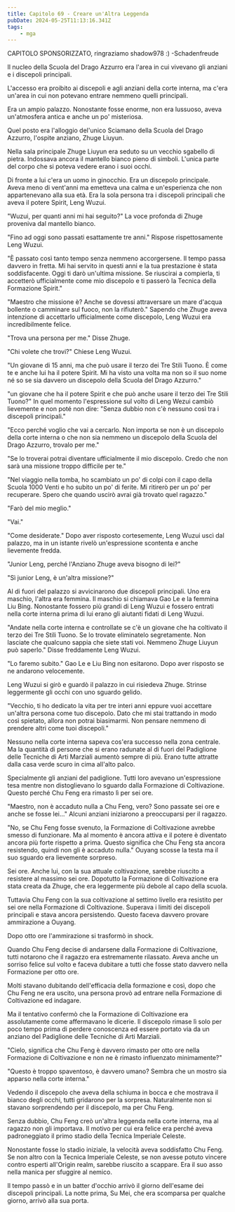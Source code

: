 ```yaml
---
title: Capitolo 69 - Creare un'Altra Leggenda
pubDate: 2024-05-25T11:13:16.341Z
tags:
    - mga
---
```



CAPITOLO SPONSORIZZATO, ringraziamo shadow978 :)
-Schadenfreude




Il nucleo della Scuola del Drago Azzurro era l'area in cui vivevano gli anziani e i discepoli principali.


L'accesso era proibito ai discepoli e agli anziani della corte interna, ma c'era un'area in cui non potevano entrare nemmeno quelli principali.


Era un ampio palazzo. Nonostante fosse enorme, non era lussuoso, aveva un'atmosfera antica e anche un po' misteriosa.


Quel posto era l'alloggio del'unico Sciamano della Scuola del Drago Azzurro, l'ospite anziano, Zhuge Liuyun.


Nella sala principale Zhuge Liuyun era seduto su un vecchio sgabello di pietra. Indossava ancora il mantello bianco pieno di simboli. L'unica parte del corpo che si poteva vedere erano i suoi occhi.


Di fronte a lui c'era un uomo in ginocchio. Era un discepolo principale. Aveva meno di vent'anni ma emetteva una calma e un'esperienza che non appartenevano alla sua età. Era la sola persona tra i discepoli principali che aveva il potere Spirit, Leng Wuzui.


"Wuzui, per quanti anni mi hai seguito?" La voce profonda di Zhuge proveniva dal mantello bianco.


"Fino ad oggi sono passati esattamente tre anni." Rispose rispettosamente Leng Wuzui.


"È passato così tanto tempo senza nemmeno accorgersene. Il tempo passa davvero in fretta. Mi hai servito in questi anni e la tua prestazione è stata soddisfacente. Oggi ti darò un'ultima missione. Se riuscirai a compierla, ti accetterò ufficialmente come mio discepolo e ti passerò la Tecnica della Formazione Spirit."


"Maestro che missione è? Anche se dovessi attraversare un mare d'acqua bollente o camminare sul fuoco, non la rifiuterò."
Sapendo che Zhuge aveva intenzione di accettarlo ufficialmente come discepolo, Leng Wuzui era incredibilmente felice.


"Trova una persona per me." Disse Zhuge.


"Chi volete che trovi?" Chiese Leng Wuzui.


"Un giovane di 15 anni, ma che può usare il terzo dei Tre Stili Tuono. È come te e anche lui ha il potere Spirit. Mi ha visto una volta ma non so il suo nome né so se sia davvero un discepolo della Scuola del Drago Azzurro."


"un giovane che ha il potere Spirit e che può anche usare il terzo dei Tre Stili Tuono?"
In quel momento l'espressione sul volto di Leng Wezui cambiò lievemente e non poté non dire: "Senza dubbio non c'è nessuno così tra i discepoli principali."


"Ecco perché voglio che vai a cercarlo. Non importa se non è un discepolo della corte interna o che non sia nemmeno un discepolo della Scuola del Drago Azzurro, trovalo per me."


"Se lo troverai potrai diventare ufficialmente il mio discepolo. Credo che non sarà una missione troppo difficile per te."


"Nel viaggio nella tomba, ho scambiato un po' di colpi con il capo della Scuola 1000 Venti e ho subito un po' di ferite. Mi ritirerò per un po' per recuperare. Spero che quando uscirò avrai già trovato quel ragazzo."


"Farò del mio meglio."


"Vai."


"Come desiderate." Dopo aver risposto cortesemente, Leng Wuzui uscì dal palazzo, ma in un istante rivelò un'espressione scontenta e anche lievemente fredda.


"Junior Leng, perché l'Anziano Zhuge aveva bisogno di lei?"


"Sì junior Leng, è un'altra missione?"


Al di fuori del palazzo si avvicinarono due discepoli principali. Uno era maschio, l'altra era femmina. Il maschio si chiamava Gao Le e la femmina Liu Bing. Nonostante fossero più grandi di Leng Wuzui e fossero entrati nella corte interna prima di lui erano gli aiutanti fidati di Leng Wuzui.


"Andate nella corte interna e controllate se c'è un giovane che ha coltivato il terzo dei Tre Stili Tuono. Se lo trovate eliminatelo segretamente. Non lasciate che qualcuno sappia che siete stati voi. Nemmeno Zhuge Liuyun può saperlo." Disse freddamente Leng Wuzui.


"Lo faremo subito." Gao Le e Liu Bing non esitarono. Dopo aver risposto se ne andarono velocemente.


Leng Wuzui si girò e guardò il palazzo in cui risiedeva Zhuge. Strinse leggermente gli occhi con uno sguardo gelido.


"Vecchio, ti ho dedicato la vita per tre interi anni eppure vuoi accettare un'altra persona come tuo discepolo. Dato che mi stai trattando in modo così spietato, allora non potrai biasimarmi. Non pensare nemmeno di prendere altri come tuoi discepoli."


Nessuno nella corte interna sapeva cos'era successo nella zona centrale. Ma la quantità di persone che si erano radunate al di fuori del Padiglione delle Tecniche di Arti Marziali aumentò sempre di più. Erano tutte attratte dalla casa verde scuro in cima all'alto palco.


Specialmente gli anziani del padiglione. Tutti loro avevano un'espressione tesa mentre non distoglievano lo sguardo dalla Formazione di Coltivazione. Questo perché Chu Feng era rimasto lì per sei ore.


"Maestro, non è accaduto nulla a Chu Feng, vero? Sono passate sei ore e anche se fosse lei..."
Alcuni anziani iniziarono a preoccuparsi per il ragazzo.


"No, se Chu Feng fosse svenuto, la Formazione di Coltivazione avrebbe smesso di funzionare. Ma al momento è ancora attiva e il potere è diventato ancora più forte rispetto a prima. Questo significa che Chu Feng sta ancora resistendo, quindi non gli è accaduto nulla." Ouyang scosse la testa ma il suo sguardo era lievemente sorpreso.


Sei ore. Anche lui, con la sua attuale coltivazione, sarebbe riuscito a resistere al massimo sei ore. Dopotutto la Formazione di Coltivazione era stata creata da Zhuge, che era leggermente più debole al capo della scuola.


Tuttavia Chu Feng con la sua coltivazione al settimo livello era resistito per sei ore nella Formazione di Coltivazione. Superava i limiti dei discepoli principali e stava ancora persistendo. Questo faceva davvero provare ammirazione a Ouyang.


Dopo otto ore l'ammirazione si trasformò in shock.


Quando Chu Feng decise di andarsene dalla Formazione di Coltivazione, tutti notarono che il ragazzo era estremamente rilassato. Aveva anche un sorriso felice sul volto e faceva dubitare a tutti che fosse stato davvero nella Formazione per otto ore.


Molti stavano dubitando dell'efficacia della formazione e così, dopo che Chu Feng ne era uscito, una persona provò ad entrare nella Formazione di Coltivazione ed indagare.


Ma il tentativo confermò che la Formazione di Coltivazione era assolutamente come affermavano le dicerie. Il discepolo rimase lì solo per poco tempo prima di perdere conoscenza ed essere portato via da un anziano del Padiglione delle Tecniche di Arti Marziali.


"Cielo, significa che Chu Feng è davvero rimasto per otto ore nella Formazione di Coltivazione e non ne è rimasto influenzato minimamente?"


"Questo è troppo spaventoso, è davvero umano? Sembra che un mostro sia apparso nella corte interna."


Vedendo il discepolo che aveva della schiuma in bocca e che mostrava il bianco degli occhi, tutti gridarono per la sorpresa. Naturalmente non si stavano sorprendendo per il discepolo, ma per Chu Feng.


Senza dubbio, Chu Feng creò un'altra leggenda nella corte interna, ma al ragazzo non gli importava. Il motivo per cui era felice era perché aveva padroneggiato il primo stadio della Tecnica Imperiale Celeste.


Nonostante fosse lo stadio iniziale, la velocità aveva soddisfatto Chu Feng. Se non altro con la Tecnica Imperiale Celeste, se non avesse potuto vincere contro esperti all'Origin realm, sarebbe riuscito a scappare. Era il suo asso nella manica per sfuggire al nemico.


Il tempo passò e in un batter d'occhio arrivò il giorno dell'esame dei discepoli principali. La notte prima, Su Mei, che era scomparsa per qualche giorno, arrivò alla sua porta.






